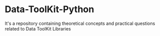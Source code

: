 # Data-ToolKit-Python
It's a repository containing theoretical concepts and practical questions related to Data ToolKit Libraries
